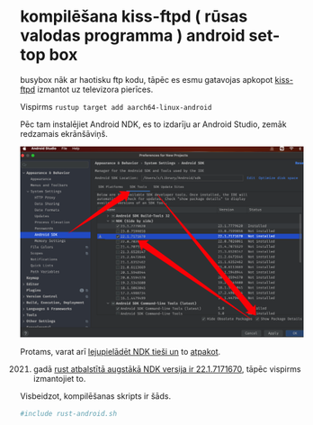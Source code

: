 # kompilēšana kiss-ftpd ( rūsas valodas programma ) android set-top box

busybox nāk ar haotisku ftp kodu, tāpēc es esmu gatavojas apkopot [kiss-ftpd](https://github.com/moparisthebest/kiss-ftpd) izmantot uz televizora pierīces.

Vispirms `rustup target add aarch64-linux-android`

Pēc tam instalējiet Android NDK, es to izdarīju ar Android Studio, zemāk redzamais ekrānšāviņš.

![](https://raw.githubusercontent.com/gcxfd/img/gh-pages/qcUqsK.png)

Protams, varat arī [lejupielādēt NDK tieši un](https://developer.android.com/ndk/downloads) to [atpakot](https://developer.android.com/ndk/downloads).

2021. gadā [rust atbalstītā augstākā NDK versija ir 22.1.7171670](https://github.com/mozilla/rust-android-gradle/issues/75#issuecomment-970179046), tāpēc vispirms izmantojiet to.

Visbeidzot, kompilēšanas skripts ir šāds.

```bash
#include rust-android.sh
```